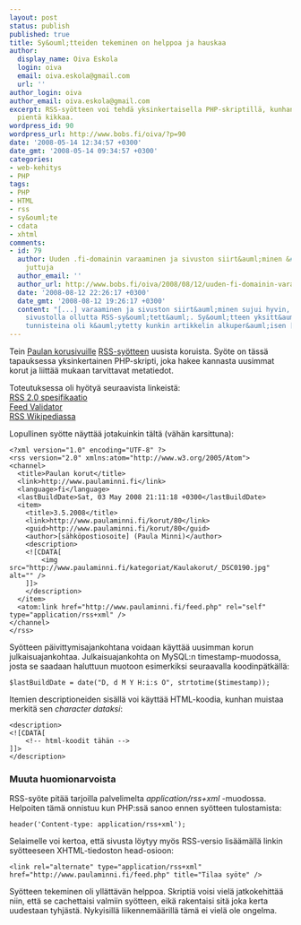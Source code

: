 ```yaml
---
layout: post
status: publish
published: true
title: Sy&ouml;tteiden tekeminen on helppoa ja hauskaa
author:
  display_name: Oiva Eskola
  login: oiva
  email: oiva.eskola@gmail.com
  url: ''
author_login: oiva
author_email: oiva.eskola@gmail.com
excerpt: RSS-syötteen voi tehdä yksinkertaisella PHP-skriptillä, kunhan muistaa pari
  pientä kikkaa.
wordpress_id: 90
wordpress_url: http://www.bobs.fi/oiva/?p=90
date: '2008-05-14 12:34:57 +0300'
date_gmt: '2008-05-14 09:34:57 +0300'
categories:
- web-kehitys
- PHP
tags:
- PHP
- HTML
- rss
- sy&ouml;te
- cdata
- xhtml
comments:
- id: 79
  author: Uuden .fi-domainin varaaminen ja sivuston siirt&auml;minen &#8212; Oivallisia
    juttuja
  author_email: ''
  author_url: http://www.bobs.fi/oiva/2008/08/12/uuden-fi-domainin-varaaminen-ja-sivuston-siirtaminen/
  date: '2008-08-12 22:26:17 +0300'
  date_gmt: '2008-08-12 19:26:17 +0300'
  content: "[...] varaaminen ja sivuston siirt&auml;minen sujui hyvin, lukuun ottamatta
    sivustolla ollutta RSS-sy&ouml;tett&auml;. Sy&ouml;tteen yksitt&auml;isten artikkelien
    tunnisteina oli k&auml;ytetty kunkin artikkelin alkuper&auml;isen [...]"
---
```

<p>Tein <a href="http://www.paulaminni.fi/" title="K&auml;sintehtyj&auml; koruja">Paulan korusivuille</a> <a href="http://www.jorkki.com/artikkelit/mika_rss_opas_aloittelijoille.php">RSS-sy&ouml;tteen</a> uusista koruista. Sy&ouml;te on t&auml;ss&auml; tapauksessa yksinkertainen PHP-skripti, joka hakee kannasta uusimmat korut ja liitt&auml;&auml; mukaan tarvittavat metatiedot.</p>
<p>Toteutuksessa oli hy&ouml;ty&auml; seuraavista linkeist&auml;:<br />
<a href="http://cyber.law.harvard.edu/rss/rss.html">RSS 2.0 spesifikaatio</a><br />
<a href="http://feedvalidator.org/">Feed Validator</a><br />
<a href="http://en.wikipedia.org/wiki/RSS_(file_format)">RSS Wikipediassa</a><br />
<a id="more"></a><a id="more-90"></a></p>
<p>Lopullinen sy&ouml;tte n&auml;ytt&auml;&auml; jotakuinkin t&auml;lt&auml; (v&auml;h&auml;n karsittuna):</p>
<pre><code>&lt;?xml version="1.0" encoding="UTF-8" ?&gt;
&lt;rss version="2.0" xmlns:atom="http://www.w3.org/2005/Atom"&gt;
&lt;channel&gt;
  &lt;title&gt;Paulan korut&lt;/title&gt;
  &lt;link&gt;http://www.paulaminni.fi&lt;/link&gt;
  &lt;language&gt;fi&lt;/language&gt;
  &lt;lastBuildDate&gt;Sat, 03 May 2008 21:11:18 +0300&lt;/lastBuildDate&gt;
  &lt;item&gt;
    &lt;title&gt;3.5.2008&lt;/title&gt;
    &lt;link&gt;http://www.paulaminni.fi/korut/80&lt;/link&gt;
    &lt;guid&gt;http://www.paulaminni.fi/korut/80&lt;/guid&gt;
    &lt;author&gt;[s&auml;hk&ouml;postiosoite] (Paula Minni)&lt;/author&gt;
    &lt;description&gt;
    &lt;![CDATA[
        &lt;img src="http://www.paulaminni.fi/kategoriat/Kaulakorut/_DSC0190.jpg" alt="" /&gt;
    ]]&gt;
    &lt;/description&gt;
  &lt;/item&gt;
  &lt;atom:link href="http://www.paulaminni.fi/feed.php" rel="self" type="application/rss+xml" /&gt;
&lt;/channel&gt;
&lt;/rss&gt;</code></pre>
<p>Sy&ouml;tteen p&auml;ivittymisajankohtana voidaan k&auml;ytt&auml;&auml; uusimman korun julkaisuajankohtaa. Julkaisuajankohta on MySQL:n timestamp-muodossa, josta se saadaan haluttuun muotoon esimerkiksi seuraavalla koodinp&auml;tk&auml;ll&auml;:</p>
<pre><code>$lastBuildDate = date("D, d M Y H:i:s O", strtotime($timestamp));<br /></code></pre>
<p>Itemien descriptioneiden sis&auml;ll&auml; voi k&auml;ytt&auml;&auml; HTML-koodia, kunhan muistaa merkit&auml; sen <em>character dataksi</em>:
<pre><code>&lt;description&gt;
&lt;![CDATA[
    &lt;!-- html-koodit t&auml;h&auml;n --&gt;
]]&gt;
&lt;/description&gt;</code></pre>
<h3>Muuta huomionarvoista</h3>
RSS-sy&ouml;te pit&auml;&auml; tarjoilla palvelimelta <em>application/rss+xml</em> -muodossa. Helpoiten t&auml;m&auml; onnistuu kun PHP:ss&auml; sanoo ennen sy&ouml;tteen tulostamista:
<pre><code>header('Content-type: application/rss+xml');</code></pre>
Selaimelle voi kertoa, ett&auml; sivusta l&ouml;ytyy my&ouml;s RSS-versio lis&auml;&auml;m&auml;ll&auml; linkin sy&ouml;tteeseen XHTML-tiedoston head-osioon:
<pre><code>&lt;link rel="alternate" type="application/rss+xml" href="http://www.paulaminni.fi/feed.php" title="Tilaa sy&ouml;te" /&gt;</code></pre>
<p>Sy&ouml;tteen tekeminen oli yll&auml;tt&auml;v&auml;n helppoa. Skripti&auml; voisi viel&auml; jatkokehitt&auml;&auml; niin, ett&auml; se cachettaisi valmiin sy&ouml;tteen, eik&auml; rakentaisi sit&auml; joka kerta uudestaan tyhj&auml;st&auml;. Nykyisill&auml; liikennem&auml;&auml;rill&auml; t&auml;m&auml; ei viel&auml; ole ongelma.</p>
